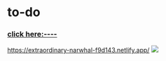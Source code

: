 # to-do
<a href="https://extraordinary-narwhal-f9d143.netlify.app/"><h3>click here:----</h3>https://extraordinary-narwhal-f9d143.netlify.app/</a>
<img src="C:\Users\SCP\Downloads\Screen Recording 2025-04-07 200213.gif">
